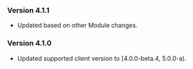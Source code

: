 ### Version 4.1.1

- Updated based on other Module changes.

### Version 4.1.0

- Updated supported client version to [4.0.0-beta.4, 5.0.0-a).
